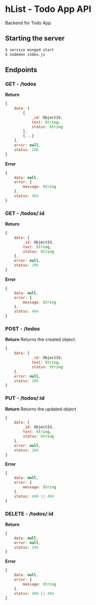 # hList - Todo App API

Backend for Todo App

## Starting the server

```bash
$ service mongod start
$ nodemon index.js
```

## Endpoints

### GET - /todos

**Return**
```javascript
{
    data: [
        {
            _id: ObjectId,
            text: String,
            status: String
        },
        {...}
    ],
    error: null,
    status: 200
}
```

**Error**
```javascript
{
    data: null,
    error: {
        message: String
    },
    status: 404
}
```

### GET - /todos/:id

**Return**
```javascript
{
    data: {
        _id: ObjectId,
        text: String,
        status: String
    },
    error: null,
    status: 200
}
```

**Error**
```javascript
{
    data: null,
    error: {
        message: String
    },
    status: 404
}
```

### POST - /todos

**Return**
Returns the created object.
```javascript
{
    data: {
            _id: ObjectId,
            text: String,
            status: String
    },
    error: null,
    status: 200
}
```

### PUT - /todos/:id

**Return**
Returns the updated object
```javascript
{
    data: {
        _id: ObjectId,
        text: String,
        status: String
    },
    error: null,
    status: 204
}
```

**Error**
```javascript
{
    data: null,
    error: {
        message: String
    },
    status: 400 || 404
}
```

### DELETE - /todos/:id

**Return**
```javascript
{
    data: null,
    error: null,
    status: 204
}
```

**Error**
```javascript
{
    data: null,
    error: {
        message: String
    },
    status: 400 || 404
}
```